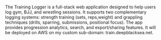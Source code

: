 The Training Logger is a full-stack web application designed to help users log gym, BJJ, and wrestling sessions. It supports two complementary logging systems: strength training (sets, reps,weight) and grappling techniques (drills, sparring, submissions, positional focus). The app provides progression analytics, search, and export/sharing features. It will be deployed on AWS on my custom sub-domain: train.deepblacksea.net.